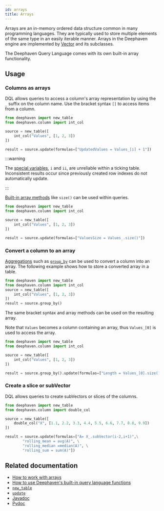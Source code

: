 ```yaml
---
id: arrays
title: Arrays
---
```


Arrays are an in-memory ordered data structure common in many programming languages. They are typically used to store
multiple elements of the same type in an easily iterable manner. Arrays in the Deephaven engine are implemented by
[Vector](https://deephaven.io/core/javadoc/io/deephaven/vector/Vector.html) and its subclasses.

The Deephaven Query Language comes with its own built-in array functionality.

## Usage

### Columns as arrays

DQL allows queries to access a column's array representation by using the `_` suffix on the column name. Use the bracket
syntax `[]` to access items from a column.

```python order=source,result
from deephaven import new_table
from deephaven.column import int_col

source = new_table([
    int_col("Values", [1, 2, 3])
])

result = source.update(formulas=["UpdatedValues = Values_[i] + 1"])
```

:::warning

The [special variables](../variables/special-variables.md), `i` and `ii`, are unreliable within a ticking table.
Inconsistent results occur since previously created row indexes do not automatically update.

:::

[Built-in array methods](https://deephaven.io/core/javadoc/io/deephaven/vector/Vector.html) like `size()` can be used
within queries.

```python order=source,result
from deephaven import new_table
from deephaven.column import int_col

source = new_table([
    int_col("Values", [1, 2, 3])
])

result = source.update(formulas=["ValuesSize = Values_.size()"])
```

### Convert a column to an array

[Aggregations](../../../how-to-guides/dedicated-aggregations.md) such
as [`group_by`](../../table-operations/group-and-aggregate/groupBy.md) can be used to convert a column into an array.
The following example shows how to store a converted array in a table.

```python order=source,result
from deephaven import new_table
from deephaven.column import int_col
source = new_table([
    int_col("Values", [1, 2, 3])
])
result = source.group_by()
```

The same bracket syntax and array methods can be used on the resulting array.

Note that `Values` becomes a column containing an array, thus `Values_[0]` is used to access the array.

```python order=source,result
from deephaven import new_table
from deephaven.column import int_col

source = new_table([
    int_col("Values", [1, 2, 3])
])

result = source.group_by().update(formulas=["Length = Values_[0].size()", "FirstElement = Values_[0][0]"])
```

### Create a slice or subVector

DQL allows queries to create subVectors or slices of the columns.

```python order=source,result
from deephaven import new_table
from deephaven.column import double_col

source = new_table([
    double_col("X", [1.1, 2.2, 3.3, 4.4, 5.5, 6.6, 7.7, 8.8, 9.9])
])

result = source.update(formulas=["A= X_.subVector(i-2,i+1)",\
        "rolling_mean = avg(A)", \
        "rolling_median =median(A)", \
        "rolling_sum = sum(A)"])
```

## Related documentation

- [How to work with arrays](../../../how-to-guides/work-with-arrays.md)
- [How to use Deephaven's built-in query language functions](../../../how-to-guides/query-language-functions.md)
- [`new_table`](../../table-operations/create/newTable.md)
- [`update`](../../table-operations/select/update.md)
- [Javadoc](https://deephaven.io/core/javadoc/io/deephaven/vector/Vector.html)
- [Pydoc](https://deephaven.io/core/pydoc/code/deephaven.dtypes.html?highlight=array#deephaven.dtypes.array)
